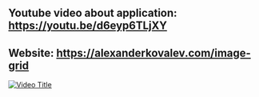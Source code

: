 ## Youtube video about application: https://youtu.be/d6eyp6TLjXY
## Website: https://alexanderkovalev.com/image-grid

[![Video Title](https://img.youtube.com/vi/d6eyp6TLjXY/0.jpg)](https://youtu.be/d6eyp6TLjXY)

<!--[[imagegrid.com](https://image-grid.com/help.html)](https://youtu.be/d6eyp6TLjXY)-->
